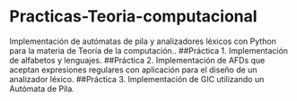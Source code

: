 # Practicas-Teoria-computacional
Implementación de autómatas de pila y analizadores léxicos con Python para la materia de Teoría de la computación.. 
##Práctica 1. 
Implementación  de  alfabetos  y  lenguajes.
##Práctica 2. 
Implementación de AFDs que aceptan expresiones regulares con aplicación para el diseño de un analizador léxico.
##Práctica 3.
Implementación  de  GIC  utilizando  un  Autómata  de  Pila. 


